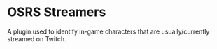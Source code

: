# OSRS Streamers
A plugin used to identify in-game characters that are usually/currently streamed on Twitch.


